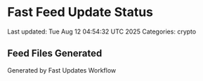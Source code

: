 # Fast Feed Update Status
Last updated: Tue Aug 12 04:54:32 UTC 2025
Categories: crypto

## Feed Files Generated

Generated by Fast Updates Workflow
